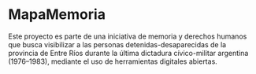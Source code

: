 # MapaMemoria
Este proyecto es parte de una iniciativa de memoria y derechos humanos que busca visibilizar a las personas detenidas-desaparecidas de la provincia de Entre Ríos durante la última dictadura cívico-militar argentina (1976–1983), mediante el uso de herramientas digitales abiertas.
